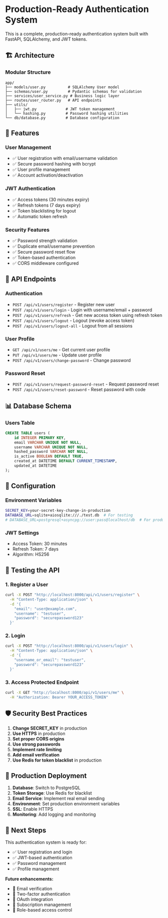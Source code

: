 # Production-Ready Authentication System

This is a complete, production-ready authentication system built with FastAPI, SQLAlchemy, and JWT tokens.

## 🏗️ Architecture

### **Modular Structure**
```
app/
├── models/user.py          # SQLAlchemy User model
├── schemas/user.py         # Pydantic schemas for validation
├── services/user_service.py # Business logic layer
├── routes/user_router.py   # API endpoints
├── utils/
│   ├── jwt.py             # JWT token management
│   └── hashing.py         # Password hashing utilities
└── db/database.py         # Database configuration
```

## 🔐 Features

### **User Management**
- ✅ User registration with email/username validation
- ✅ Secure password hashing with bcrypt
- ✅ User profile management
- ✅ Account activation/deactivation

### **JWT Authentication**
- ✅ Access tokens (30 minutes expiry)
- ✅ Refresh tokens (7 days expiry)
- ✅ Token blacklisting for logout
- ✅ Automatic token refresh

### **Security Features**
- ✅ Password strength validation
- ✅ Duplicate email/username prevention
- ✅ Secure password reset flow
- ✅ Token-based authentication
- ✅ CORS middleware configured

## 🚀 API Endpoints

### **Authentication**
- `POST /api/v1/users/register` - Register new user
- `POST /api/v1/users/login` - Login with username/email + password
- `POST /api/v1/users/refresh` - Get new access token using refresh token
- `POST /api/v1/users/logout` - Logout (revoke access token)
- `POST /api/v1/users/logout-all` - Logout from all sessions

### **User Profile**
- `GET /api/v1/users/me` - Get current user profile
- `PUT /api/v1/users/me` - Update user profile
- `POST /api/v1/users/change-password` - Change password

### **Password Reset**
- `POST /api/v1/users/request-password-reset` - Request password reset
- `POST /api/v1/users/reset-password` - Reset password with code

## 📊 Database Schema

### **Users Table**
```sql
CREATE TABLE users (
    id INTEGER PRIMARY KEY,
    email VARCHAR UNIQUE NOT NULL,
    username VARCHAR UNIQUE NOT NULL,
    hashed_password VARCHAR NOT NULL,
    is_active BOOLEAN DEFAULT TRUE,
    created_at DATETIME DEFAULT CURRENT_TIMESTAMP,
    updated_at DATETIME
);
```

## 🔧 Configuration

### **Environment Variables**
```bash
SECRET_KEY=your-secret-key-change-in-production
DATABASE_URL=sqlite+aiosqlite:///./test.db  # For testing
# DATABASE_URL=postgresql+asyncpg://user:pass@localhost/db  # For production
```

### **JWT Settings**
- Access Token: 30 minutes
- Refresh Token: 7 days
- Algorithm: HS256

## 🧪 Testing the API

### **1. Register a User**
```bash
curl -X POST "http://localhost:8000/api/v1/users/register" \
  -H "Content-Type: application/json" \
  -d '{
    "email": "user@example.com",
    "username": "testuser",
    "password": "securepassword123"
  }'
```

### **2. Login**
```bash
curl -X POST "http://localhost:8000/api/v1/users/login" \
  -H "Content-Type: application/json" \
  -d '{
    "username_or_email": "testuser",
    "password": "securepassword123"
  }'
```

### **3. Access Protected Endpoint**
```bash
curl -X GET "http://localhost:8000/api/v1/users/me" \
  -H "Authorization: Bearer YOUR_ACCESS_TOKEN"
```

## 🛡️ Security Best Practices

1. **Change SECRET_KEY** in production
2. **Use HTTPS** in production
3. **Set proper CORS origins**
4. **Use strong passwords**
5. **Implement rate limiting**
6. **Add email verification**
7. **Use Redis for token blacklist** in production

## 🚀 Production Deployment

1. **Database**: Switch to PostgreSQL
2. **Token Storage**: Use Redis for blacklist
3. **Email Service**: Implement real email sending
4. **Environment**: Set production environment variables
5. **SSL**: Enable HTTPS
6. **Monitoring**: Add logging and monitoring

## 📝 Next Steps

This authentication system is ready for:
- ✅ User registration and login
- ✅ JWT-based authentication
- ✅ Password management
- ✅ Profile management

**Future enhancements:**
- 🔄 Email verification
- 🔄 Two-factor authentication
- 🔄 OAuth integration
- 🔄 Subscription management
- 🔄 Role-based access control
